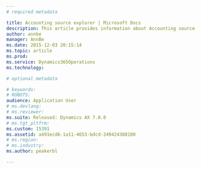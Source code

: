 ```yaml
---
# required metadata

title: Accounting source explorer | Microsoft Docs
description: This article provides information about Accounting source explorer, which you can use for detailed analysis of the source information behind general ledger accounting entries.
author: annbe
manager: AnnBe
ms.date: 2015-12-03 20:15:14
ms.topic: article
ms.prod: 
ms.service: Dynamics365Operations
ms.technology: 

# optional metadata

# keywords: 
# ROBOTS: 
audience: Application User
# ms.devlang: 
# ms.reviewer: 
ms.suite: Released: Dynamics AX 7.0.0
# ms.tgt_pltfrm: 
ms.custom: 15391
ms.assetid: a491ecd6-1a11-4653-bdcd-249424388100
# ms.region: 
# ms.industry: 
ms.author: peakerbl

---
```




